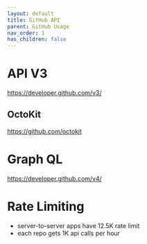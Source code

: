 ```yaml
---
layout: default
title: GitHub API 
parent: GitHub Usage
nav_order: 1
has_children: false
---
```


# API V3

https://developer.github.com/v3/

## OctoKit
https://github.com/octokit

# Graph QL

https://developer.github.com/v4/

# Rate Limiting 

- server-to-server apps have 12.5K rate limit
- each repo gets 1K api calls per hour

